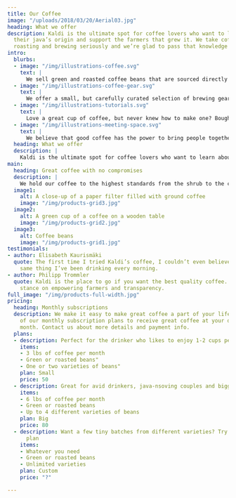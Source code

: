 ```yaml
---
title: Our Coffee
image: "/uploads/2018/03/20/Aerial03.jpg"
heading: What we offer
description: Kaldi is the ultimate spot for coffee lovers who want to learn about
  their java’s origin and support the farmers that grew it. We take coffee production,
  roasting and brewing seriously and we’re glad to pass that knowledge to anyone.
intro:
  blurbs:
  - image: "/img/illustrations-coffee.svg"
    text: |
      We sell green and roasted coffee beans that are sourced directly from independent farmers and farm cooperatives. We’re proud to offer a variety of coffee beans grown with great care for the environment and local communities. Check our post or contact us directly for current availability.
  - image: "/img/illustrations-coffee-gear.svg"
    text: |
      We offer a small, but carefully curated selection of brewing gear and tools for every taste and experience level. No matter if you roast your own beans or just bought your first french press, you’ll find a gadget to fall in love with in our shop.
  - image: "/img/illustrations-tutorials.svg"
    text: |
      Love a great cup of coffee, but never knew how to make one? Bought a fancy new Chemex but have no clue how to use it? Don't worry, we’re here to help. You can schedule a custom 1-on-1 consultation with our baristas to learn anything you want to know about coffee roasting and brewing. Email us or call the store for details.
  - image: "/img/illustrations-meeting-space.svg"
    text: |
      We believe that good coffee has the power to bring people together. That’s why we decided to turn a corner of our shop into a cozy meeting space where you can hang out with fellow coffee lovers and learn about coffee making techniques. All of the artwork on display there is for sale. The full price you pay goes to the artist.
  heading: What we offer
  description: |
    Kaldi is the ultimate spot for coffee lovers who want to learn about their java’s origin and support the farmers that grew it. We take coffee production, roasting and brewing seriously and we’re glad to pass that knowledge to anyone. This is an edit via identity...
main:
  heading: Great coffee with no compromises
  description: |
    We hold our coffee to the highest standards from the shrub to the cup. That’s why we’re meticulous and transparent about each step of the coffee’s journey. We personally visit each farm to make sure the conditions are optimal for the plants, farmers and the local environment.
  image1:
    alt: A close-up of a paper filter filled with ground coffee
    image: "/img/products-grid3.jpg"
  image2:
    alt: A green cup of a coffee on a wooden table
    image: "/img/products-grid2.jpg"
  image3:
    alt: Coffee beans
    image: "/img/products-grid1.jpg"
testimonials:
- author: Elisabeth Kaurismäki
  quote: The first time I tried Kaldi’s coffee, I couldn’t even believe that was the
    same thing I’ve been drinking every morning.
- author: Philipp Trommler
  quote: Kaldi is the place to go if you want the best quality coffee. I love their
    stance on empowering farmers and transparency.
full_image: "/img/products-full-width.jpg"
pricing:
  heading: Monthly subscriptions
  description: We make it easy to make great coffee a part of your life. Choose one
    of our monthly subscription plans to receive great coffee at your doorstep each
    month. Contact us about more details and payment info.
  plans:
  - description: Perfect for the drinker who likes to enjoy 1-2 cups per day.
    items:
    - 3 lbs of coffee per month
    - Green or roasted beans"
    - One or two varieties of beans"
    plan: Small
    price: 50
  - description: Great for avid drinkers, java-nsoving couples and bigger crowds
    items:
    - 6 lbs of coffee per month
    - Green or roasted beans
    - Up to 4 different varieties of beans
    plan: Big
    price: 80
  - description: Want a few tiny batches from different varieties? Try our custom
      plan
    items:
    - Whatever you need
    - Green or roasted beans
    - Unlimited varieties
    plan: Custom
    price: "?"

---
```

